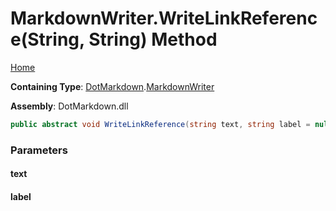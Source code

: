 <a name="_top"></a>

# MarkdownWriter\.WriteLinkReference\(String, String\) Method

[Home](../../../README.md#_top)

**Containing Type**: [DotMarkdown](../../README.md#_top)\.[MarkdownWriter](../README.md#_top)

**Assembly**: DotMarkdown\.dll

```csharp
public abstract void WriteLinkReference(string text, string label = null)
```

### Parameters

#### text

#### label

